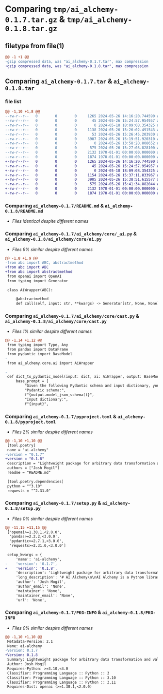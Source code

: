 # Comparing `tmp/ai_alchemy-0.1.7.tar.gz` & `tmp/ai_alchemy-0.1.8.tar.gz`

## filetype from file(1)

```diff
@@ -1 +1 @@
-gzip compressed data, was "ai_alchemy-0.1.7.tar", max compression
+gzip compressed data, was "ai_alchemy-0.1.8.tar", max compression
```

## Comparing `ai_alchemy-0.1.7.tar` & `ai_alchemy-0.1.8.tar`

### file list

```diff
@@ -1,10 +1,8 @@
--rw-r--r--   0        0        0     1265 2024-05-26 14:16:20.744590 ai_alchemy-0.1.7/README.md
--rw-r--r--   0        0        0       45 2024-05-26 15:24:57.954957 ai_alchemy-0.1.7/ai_alchemy/__init__.py
--rw-r--r--   0        0        0        0 2024-05-18 18:09:08.354325 ai_alchemy-0.1.7/ai_alchemy/core/__init__.py
--rw-r--r--   0        0        0     1138 2024-05-26 15:26:02.491543 ai_alchemy-0.1.7/ai_alchemy/core/_ai.py
--rw-r--r--   0        0        0       53 2024-05-26 15:26:45.203930 ai_alchemy-0.1.7/ai_alchemy/core/ai.py
--rw-r--r--   0        0        0     3907 2024-05-26 15:19:51.920310 ai_alchemy-0.1.7/ai_alchemy/core/cast.py
--rw-r--r--   0        0        0        0 2024-05-26 13:58:28.808652 ai_alchemy-0.1.7/ai_alchemy/server.py
--rw-r--r--   0        0        0      575 2024-05-26 15:27:03.828100 ai_alchemy-0.1.7/pyproject.toml
--rw-r--r--   0        0        0     2132 1970-01-01 00:00:00.000000 ai_alchemy-0.1.7/setup.py
--rw-r--r--   0        0        0     1874 1970-01-01 00:00:00.000000 ai_alchemy-0.1.7/PKG-INFO
+-rw-r--r--   0        0        0     1265 2024-05-26 14:16:20.744590 ai_alchemy-0.1.8/README.md
+-rw-r--r--   0        0        0       45 2024-05-26 15:24:57.954957 ai_alchemy-0.1.8/ai_alchemy/__init__.py
+-rw-r--r--   0        0        0        0 2024-05-18 18:09:08.354325 ai_alchemy-0.1.8/ai_alchemy/core/__init__.py
+-rw-r--r--   0        0        0     1154 2024-05-26 15:37:11.833967 ai_alchemy-0.1.8/ai_alchemy/core/ai.py
+-rw-r--r--   0        0        0     3905 2024-05-26 15:38:51.615577 ai_alchemy-0.1.8/ai_alchemy/core/cast.py
+-rw-r--r--   0        0        0      575 2024-05-26 15:41:34.882044 ai_alchemy-0.1.8/pyproject.toml
+-rw-r--r--   0        0        0     2132 1970-01-01 00:00:00.000000 ai_alchemy-0.1.8/setup.py
+-rw-r--r--   0        0        0     1874 1970-01-01 00:00:00.000000 ai_alchemy-0.1.8/PKG-INFO
```

### Comparing `ai_alchemy-0.1.7/README.md` & `ai_alchemy-0.1.8/README.md`

 * *Files identical despite different names*

### Comparing `ai_alchemy-0.1.7/ai_alchemy/core/_ai.py` & `ai_alchemy-0.1.8/ai_alchemy/core/ai.py`

 * *Files 9% similar despite different names*

```diff
@@ -1,8 +1,9 @@
-from abc import ABC, abstractmethod
+from abc import ABC 
+from abc import abstractmethod
 from openai import OpenAI
 from typing import Generator
 
 class AiWrapper(ABC):
     
     @abstractmethod
     def call(self, input: str, **kwargs) -> Generator[str, None, None]:
```

### Comparing `ai_alchemy-0.1.7/ai_alchemy/core/cast.py` & `ai_alchemy-0.1.8/ai_alchemy/core/cast.py`

 * *Files 1% similar despite different names*

```diff
@@ -1,14 +1,12 @@
 from typing import Type, Any
 from pandas import DataFrame
 from pydantic import BaseModel
-
 from ai_alchemy.core.ai import AiWrapper
 
-
 def dict_to_pydantic_model(input: dict, ai: AiWrapper, output: BaseModel):
     base_prompt = [
         "Given the following Pydantic schema and input dictionary, your task is to transform the dictionary into a JSON object. The JSON object should match the Pydantic schema exactly, and should not include the schema itself.",
         "Pydantic schema:",
         f"{output.model_json_schema()}",
         "Input dictionary:",
         f"{input}",
```

### Comparing `ai_alchemy-0.1.7/pyproject.toml` & `ai_alchemy-0.1.8/pyproject.toml`

 * *Files 2% similar despite different names*

```diff
@@ -1,10 +1,10 @@
 [tool.poetry]
 name = "ai-alchemy"
-version = "0.1.7"
+version = "0.1.8"
 description = "Lightweight package for arbitrary data transformation and validation using AI models and first class python libraries like Pandas and Pydantic."
 authors = ["Josh Mogil"]
 readme = "README.md"
 
 [tool.poetry.dependencies]
 python = "^3.10"
 requests = "^2.31.0"
```

### Comparing `ai_alchemy-0.1.7/setup.py` & `ai_alchemy-0.1.8/setup.py`

 * *Files 0% similar despite different names*

```diff
@@ -11,15 +11,15 @@
 ['openai>=1.30.1,<2.0.0',
  'pandas>=2.2.2,<3.0.0',
  'pydantic>=2.7.1,<3.0.0',
  'requests>=2.31.0,<3.0.0']
 
 setup_kwargs = {
     'name': 'ai-alchemy',
-    'version': '0.1.7',
+    'version': '0.1.8',
     'description': 'Lightweight package for arbitrary data transformation and validation using AI models and first class python libraries like Pandas and Pydantic.',
     'long_description': '# AI Alchemy\n\nAI Alchemy is a Python library that provides a convenient way to interact with AI models, such as OpenAI\'s GPT-3.5 Turbo, and perform transformations on data.\n\n## Getting Started\n\nThese instructions will get you a copy of the project up and running on your local machine for development and testing purposes.\n\n### Prerequisites\n\nYou need to have Python installed on your machine. You can download Python [here](https://www.python.org/downloads/).\n\n### Installation\n\nYou can install AI Alchemy via pip:\n\n```bash\npip install ai_alchemy\n```\n\n### Usage\nHere\'s a basic example of how to use AI Alchemy:\n\n```python\n# Import necessary libraries\nimport os\nimport ai_alchemy\nfrom ai_alchemy.ai import OpenAIWrapper\nfrom pydantic import BaseModel\n\n# Instantiate a wrapper for an AI model\nopenai = OpenAIWrapper(api_key=os.environ["OPENAI_API_KEY"], model="gpt-3.5-turbo")\n\n# Define a Pydantic model\nclass User(BaseModel):\n    name: str\n    age: int\n\n# Input data\ndata = "John Smith is 25 years old, five foot ten inches tall, and weighs 150 pounds."\n\n# Use AI Alchemy to transform the data into a Pydantic model\nmodel = ai_alchemy.cast.str_to_pydantic_model(data, openai, User)\n\n# Now `model` is a `User` instance with `name` and `age` populated from `data`\n```',
     'author': 'Josh Mogil',
     'author_email': 'None',
     'maintainer': 'None',
     'maintainer_email': 'None',
     'url': 'None',
```

### Comparing `ai_alchemy-0.1.7/PKG-INFO` & `ai_alchemy-0.1.8/PKG-INFO`

 * *Files 0% similar despite different names*

```diff
@@ -1,10 +1,10 @@
 Metadata-Version: 2.1
 Name: ai-alchemy
-Version: 0.1.7
+Version: 0.1.8
 Summary: Lightweight package for arbitrary data transformation and validation using AI models and first class python libraries like Pandas and Pydantic.
 Author: Josh Mogil
 Requires-Python: >=3.10,<4.0
 Classifier: Programming Language :: Python :: 3
 Classifier: Programming Language :: Python :: 3.10
 Classifier: Programming Language :: Python :: 3.11
 Requires-Dist: openai (>=1.30.1,<2.0.0)
```

